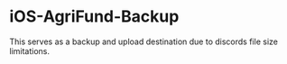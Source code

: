 # iOS-AgriFund-Backup
This serves as a backup and upload destination due to discords file size limitations.
